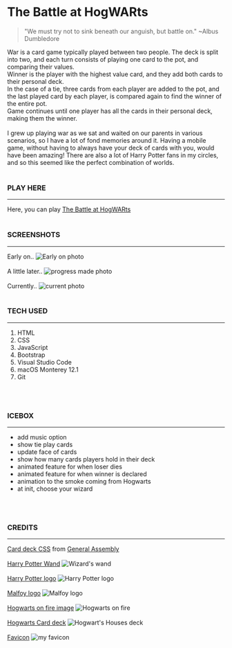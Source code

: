 
# The Battle at HogWARts

> "We must try not to sink beneath our anguish, but battle on." ~Albus Dumbledore

War is a card game typically played between two people. The deck is split into two, and each turn consists of playing one card to the pot, and comparing their values.<br>
Winner is the player with the highest value card, and they add both cards to their personal deck.
<br>
In the case of a tie, three cards from each player are added to the pot, and the last played card by each player, is compared again to find the winner of the entire pot. <br>
Game continues until one player has all the cards in their personal deck, making them the winner.<br>
<br>
I grew up playing war as we sat and waited on our parents in various scenarios, so I have a lot of fond memories around it. Having a mobile game, without having to always have your deck of cards with you, would have been amazing! There are also a lot of Harry Potter fans in my circles, and so this seemed like the perfect combination of worlds. 
<br>
<br>

### PLAY HERE  
___________________
Here, you can play [The Battle at HogWARts](forgetful-current.surge.sh/)
<br>
<br>

### SCREENSHOTS
___________
Early on..
![Early on photo](assets/before.jpg)
<br>
<br>
A little later..
![progress made photo](assets/ongoing.jpg)
<br>
<br>
Currently..
![current photo](assets/current.jpg)
<br>
<br>
### TECH USED
________________

1. HTML
2. CSS
3. JavaScript
4. Bootstrap
5. Visual Studio Code
6. macOS Monterey 12.1
7. Git
<br>
<br>

### ICEBOX
___________________

- add music option
- show tie play cards
- update face of cards
- show how many cards players hold in their deck
- animated feature for when loser dies
- animated feature for when winner is declared
- animation to the smoke coming from Hogwarts
- at init, choose your wizard
<br>
<br>

### CREDITS
______________________________
[Card deck CSS](https://github.com/SEI-Remote/css-card-deck) from [General Assembly](https://generalassemb.ly/?&topic=&mkt_account_id=1056949875&mkt_campaign_id=691778069&mkt_ad_group_id=31181421810&mkt_device_type=c&mkt_keyword=general%20assembly&mkt_matchtype=e&mkt_placement=&mkt_ad_id=155524967456&mkt_network=g&mkt_target_id=kwd-459322816&mkt_feed_item_id=&utm_source=google&utm_medium=paid-search-bra&utm_campaign=TS:TX:BRA:ATL:BR:GeneralAssembly&utm_content=campus-lead-lander&utm_term=general%20assembly&gclid=CjwKCAiAgbiQBhAHEiwAuQ6BkqbMH5fVCFXKK55K1Yhy-DlFh9WwyoSdgq-RN8ttAsA7U-N4LscdGhoCREYQAvD_BwE)
<br>
<br>
[Harry Potter Wand](http://www.rw-designer.com/cursor-detail/128535) ![Wizard's wand](assets/WandD.cur) 
<br>
<br>
[Harry Potter logo](https://www.freeiconspng.com/img/32524)
![Harry Potter logo](assets/hp.png)
<br>
<br>
[Malfoy logo](https://www.google.com/imgres?imgurl=https%3A%2F%2Fih1.redbubble.net%2Fimage.1765202837.3317%2Fgbrf%2C8x10%2Cf%2C540x540-pad%2C450x450%2Cf8f8f8.jpg&imgrefurl=https%3A%2F%2Fwww.redbubble.com%2Fi%2Fart-board-print%2FDraco-Malfoy-Quote-Terribly-Funny-Really-Witty-by-ind3finite%2F57763343.7Q6GI&tbnid=VBB_apZB0aRtnM&vet=12ahUKEwjU9PS-hof2AhUHIt8KHVINCoYQMygAegUIARCNAQ..i&docid=WGeygLV6aiA0vM&w=450&h=450&itg=1&q=dot&hl=en&ved=2ahUKEwjU9PS-hof2AhUHIt8KHVINCoYQMygAegUIARCNAQ)
![Malfoy logo](assets/malfoy.jpeg)
<br>
<br>
[Hogwarts on fire image](https://www.reddit.com/r/harrypotter/comments/7oclda/it_all_ends_here/)
![Hogwarts on fire](assets/castleFire2.jpeg)
<br>
<br>
[Hogwarts Card deck](https://www.amazon.com/dp/B0125KO0YE?psc=1&ref=ppx_yo2_dt_b_product_details)
![Hogwart's Houses deck](images/backs/cardBack.jpg)
<br>
<br>
[Favicon](https://realfavicongenerator.net/#.Ygh3SPXMJJU)
![my favicon](assets/apple-touch-icon.png)
